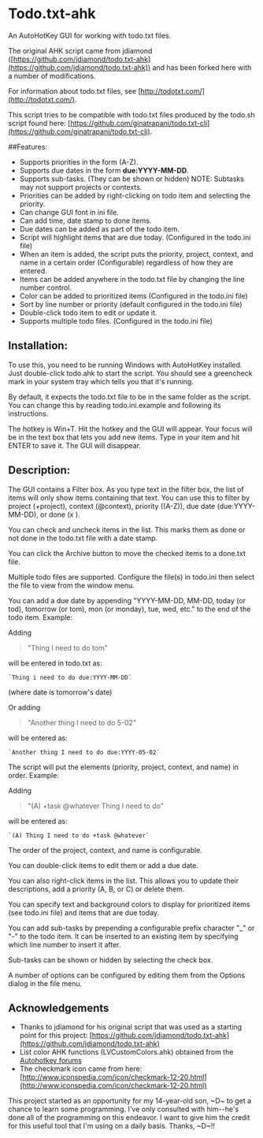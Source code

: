 ﻿
# Todo.txt-ahk #

An AutoHotKey GUI for working with todo.txt files.

The original AHK script came from jdiamond ([https://github.com/jdiamond/todo.txt-ahk](https://github.com/jdiamond/todo.txt-ahk)) and has been forked here with a number of modifications.

For information about todo.txt files, see [http://todotxt.com/](http://todotxt.com/).

This script tries to be compatible with todo.txt files produced by the todo.sh script found here: [https://github.com/ginatrapani/todo.txt-cli](https://github.com/ginatrapani/todo.txt-cli).

##Features:
* Supports priorities in the form (A-Z).
* Supports due dates in the form **due:YYYY-MM-DD**.
* Supports sub-tasks. (They can be shown or hidden) NOTE: Subtasks may not support projects or contexts.
* Priorities can be added by right-clicking on todo item and selecting the priority.
* Can change GUI font in ini file.
* Can add time, date stamp to done items.
* Due dates can be added as part of the todo item.
* Script will highlight items that are due today. (Configured in the todo.ini file)
* When an item is added, the script puts the priority, project, context, and name in a certain order (Configurable) regardless of how they are entered.
* Items can be added anywhere in the todo.txt file by changing the line number control.
* Color can be added to prioritized items (Configured in the todo.ini file)
* Sort by line number or priority (default configured in the todo.ini file)
* Double-click todo item to edit or update it.
* Supports multiple todo files. (Configured in the todo.ini file)

## Installation:
To use this, you need to be running Windows with AutoHotKey installed. Just double-click todo.ahk to start the script. You should see a greencheck mark in your system tray which tells you that it's running.

By default, it expects the todo.txt file to be in the same folder as the script. You can change this by reading todo.ini.example and following its instructions.

The hotkey is Win+T. Hit the hotkey and the GUI will appear. Your focus will be in the text box that lets you add new items. Type in your item and hit ENTER to save it. The GUI will disappear.

## Description:
The GUI contains a Filter box. As you type text in the filter box, the list of items will only show items containing that text. You can use this to filter by project (+project), context (@context), priority ((A-Z)), due date (due:YYYY-MM-DD), or done (x ).

You can check and uncheck items in the list. This marks them as done or not done in the todo.txt file with a date stamp.

You can click the Archive button to move the checked items to a done.txt file.

Multiple todo files are supported. Configure the file(s) in todo.ini then select the file to view from the window menu.

You can add a due date by appending "YYYY-MM-DD, MM-DD, today (or tod), tomorrow (or tom), mon (or monday), tue, wed, etc." to the end of the todo item. Example:

Adding 
> "Thing I need to do tom" 

will be entered in todo.txt as:

    `Thing i need to do due:YYYY-MM-DD`
(where date is tomorrow's date)

Or adding
> "Another thing I need to do 5-02"

will be entered as:

	`Another thing I need to do due:YYYY-05-02`

The script will put the elements (priority, project, context, and name) in order. Example:

Adding
> "(A) +task @whatever Thing I need to do"

will be entered as:

	`(A) Thing I need to do +task @whatever`

The order of the project, context, and name is configurable.

You can double-click items to edit them or add a due date.

You can also right-click items in the list. This allows you to update their descriptions, add a priority (A, B, or C) or delete them.

You can specify text and background colors to display for prioritized items (see todo.ini file) and items that are due today.

You can add sub-tasks by prepending a configurable prefix character "_" or "-" to the todo item.  It can be inserted to an existing item by specifying which line number to insert it after.

Sub-tasks can be shown or hidden by selecting the check box.

A number of options can be configured by editing them from the Options dialog in the file menu.

## Acknowledgements
* Thanks to jdiamond for his original script that was used as a starting point for this project: [https://github.com/jdiamond/todo.txt-ahk](https://github.com/jdiamond/todo.txt-ahk)
* List color AHK functions (LVCustomColors.ahk) obtained from the [Autohotkey forums](http://www.autohotkey.com/forum/topic54200.html)
* The checkmark icon came from here: [http://www.iconspedia.com/icon/checkmark-12-20.html](http://www.iconspedia.com/icon/checkmark-12-20.html)

This project started as an opportunity for my 14-year-old son, ~D~ to get a chance to learn some programming.  I've only consulted with him--he's done all of the programming on this endeavor. I want to give him the credit for this useful tool that I'm using on a daily basis.  Thanks, ~D~!!
